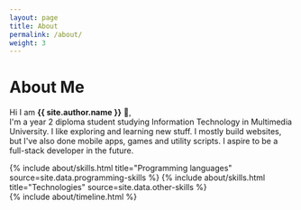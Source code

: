 ```yaml
---
layout: page
title: About
permalink: /about/
weight: 3
---
```


# **About Me**

Hi I am **{{ site.author.name }}** :wave:,<br>
I'm a year 2 diploma student studying Information Technology in Multimedia University.
I like exploring and learning new stuff. I mostly build websites, but I've also done mobile apps, games and utility scripts.
I aspire to be a full-stack developer in the future.

<div class="row">
{% include about/skills.html title="Programming languages" source=site.data.programming-skills %}
{% include about/skills.html title="Technologies" source=site.data.other-skills %}
</div>

<div class="row">
{% include about/timeline.html %}
</div>
